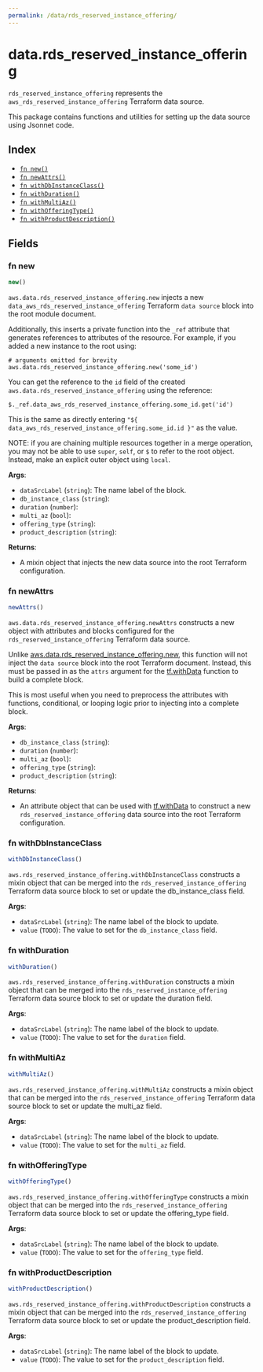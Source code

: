 ```yaml
---
permalink: /data/rds_reserved_instance_offering/
---
```


# data.rds_reserved_instance_offering

`rds_reserved_instance_offering` represents the `aws_rds_reserved_instance_offering` Terraform data source.



This package contains functions and utilities for setting up the data source using Jsonnet code.


## Index

* [`fn new()`](#fn-new)
* [`fn newAttrs()`](#fn-newattrs)
* [`fn withDbInstanceClass()`](#fn-withdbinstanceclass)
* [`fn withDuration()`](#fn-withduration)
* [`fn withMultiAz()`](#fn-withmultiaz)
* [`fn withOfferingType()`](#fn-withofferingtype)
* [`fn withProductDescription()`](#fn-withproductdescription)

## Fields

### fn new

```ts
new()
```


`aws.data.rds_reserved_instance_offering.new` injects a new `data_aws_rds_reserved_instance_offering` Terraform `data source`
block into the root module document.

Additionally, this inserts a private function into the `_ref` attribute that generates references to attributes of the
resource. For example, if you added a new instance to the root using:

    # arguments omitted for brevity
    aws.data.rds_reserved_instance_offering.new('some_id')

You can get the reference to the `id` field of the created `aws.data.rds_reserved_instance_offering` using the reference:

    $._ref.data_aws_rds_reserved_instance_offering.some_id.get('id')

This is the same as directly entering `"${ data_aws_rds_reserved_instance_offering.some_id.id }"` as the value.

NOTE: if you are chaining multiple resources together in a merge operation, you may not be able to use `super`, `self`,
or `$` to refer to the root object. Instead, make an explicit outer object using `local`.

**Args**:
  - `dataSrcLabel` (`string`): The name label of the block.
  - `db_instance_class` (`string`): 
  - `duration` (`number`): 
  - `multi_az` (`bool`): 
  - `offering_type` (`string`): 
  - `product_description` (`string`): 

**Returns**:
- A mixin object that injects the new data source into the root Terraform configuration.


### fn newAttrs

```ts
newAttrs()
```


`aws.data.rds_reserved_instance_offering.newAttrs` constructs a new object with attributes and blocks configured for the `rds_reserved_instance_offering`
Terraform data source.

Unlike [aws.data.rds_reserved_instance_offering.new](#fn-rdsreservedinstanceofferingnew), this function will not inject the `data source`
block into the root Terraform document. Instead, this must be passed in as the `attrs` argument for the
[tf.withData](https://github.com/tf-libsonnet/core/tree/main/docs#fn-withdata) function to build a complete block.

This is most useful when you need to preprocess the attributes with functions, conditional, or looping logic prior to
injecting into a complete block.

**Args**:
  - `db_instance_class` (`string`): 
  - `duration` (`number`): 
  - `multi_az` (`bool`): 
  - `offering_type` (`string`): 
  - `product_description` (`string`): 

**Returns**:
  - An attribute object that can be used with [tf.withData](https://github.com/tf-libsonnet/core/tree/main/docs#fn-withdata) to construct a new `rds_reserved_instance_offering` data source into the root Terraform configuration.


### fn withDbInstanceClass

```ts
withDbInstanceClass()
```

`aws.rds_reserved_instance_offering.withDbInstanceClass` constructs a mixin object that can be merged into the `rds_reserved_instance_offering`
Terraform data source block to set or update the db_instance_class field.



**Args**:
  - `dataSrcLabel` (`string`): The name label of the block to update.
  - `value` (`TODO`): The value to set for the `db_instance_class` field.


### fn withDuration

```ts
withDuration()
```

`aws.rds_reserved_instance_offering.withDuration` constructs a mixin object that can be merged into the `rds_reserved_instance_offering`
Terraform data source block to set or update the duration field.



**Args**:
  - `dataSrcLabel` (`string`): The name label of the block to update.
  - `value` (`TODO`): The value to set for the `duration` field.


### fn withMultiAz

```ts
withMultiAz()
```

`aws.rds_reserved_instance_offering.withMultiAz` constructs a mixin object that can be merged into the `rds_reserved_instance_offering`
Terraform data source block to set or update the multi_az field.



**Args**:
  - `dataSrcLabel` (`string`): The name label of the block to update.
  - `value` (`TODO`): The value to set for the `multi_az` field.


### fn withOfferingType

```ts
withOfferingType()
```

`aws.rds_reserved_instance_offering.withOfferingType` constructs a mixin object that can be merged into the `rds_reserved_instance_offering`
Terraform data source block to set or update the offering_type field.



**Args**:
  - `dataSrcLabel` (`string`): The name label of the block to update.
  - `value` (`TODO`): The value to set for the `offering_type` field.


### fn withProductDescription

```ts
withProductDescription()
```

`aws.rds_reserved_instance_offering.withProductDescription` constructs a mixin object that can be merged into the `rds_reserved_instance_offering`
Terraform data source block to set or update the product_description field.



**Args**:
  - `dataSrcLabel` (`string`): The name label of the block to update.
  - `value` (`TODO`): The value to set for the `product_description` field.
